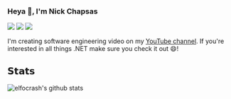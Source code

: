 ### Heya 👋, I'm Nick Chapsas

[![](https://img.shields.io/badge/-@nickchapsas-%231DA1F2?style=flat-square&logo=twitter&logoColor=ffffff)](https://twitter.com/nickchapsas)
[![](https://img.shields.io/badge/-@elfocrash-%23181717?style=flat-square&logo=github)](https://github.com/elfocrash)
[![](https://img.shields.io/website?color=0ab9e6&style=flat-square&up_message=chapsas.com&url=https%3A%2F%2Fchapsas.com)](https://chapsas.com)

I'm creating software engineering video on my [YouTube channel](https://www.youtube.com/c/Elfocrash). If you're interested in all things .NET make sure you check it out 😄!

## 𝗦𝘁𝗮𝘁𝘀

![elfocrash's github stats](https://github-readme-stats.vercel.app/api?username=elfocrash&show_icons=true&theme=dracula)
